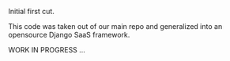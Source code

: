 Initial first cut.

This code was taken out of our main repo and generalized into an opensource
Django SaaS framework.

WORK IN PROGRESS ...
